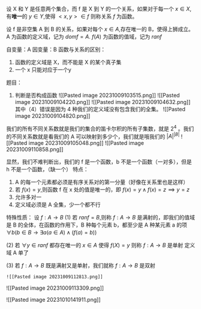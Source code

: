 设 X 和 Y 是任意两个集合，而 f 是 X 到 Y 的一个关系，如果对于每一个 $x\in X$,有**唯一**的 $y\in Y$,使得 $<x,y>\in f$ 则称关系 $f$ 为函数。

设 f 是非空集 A 到 B 的关系，如果对每个 $x\in A$,存在唯一的 B，使得上狮成立。A 为函数的定义域，记为 $domf=A$. $f(A)$ 为函数的值域，记为 $ranf$

自变量：A
因变量：B
函数与关系的区别：
1. 函数的定义域是 X，而不能是 X 的某个真子集
2. 一个 x 只能对应于一个y

题目：
1. 判断是否构成函数
![[Pasted image 20231009103515.png]]
![[Pasted image 20231009104220.png]]
![[Pasted image 20231009104632.png]]
其中（4）错误是因为 4 种我们的定义域没有包含我们的全集。
![[Pasted image 20231009104820.png]]

我们的所有不同关系数就是我们的集合的笛卡尔积的所有子集数，就是 $2^4$ 。我们的不同关系数就是看我们的 A 可以映射到多少个，我们就是哦我们的 $|A|^{|B|}$
![[Pasted image 20231009105048.png]]
![[Pasted image 20231009110858.png]]


显然，我们不难判断出，我们的 f 是一个函数，b 不是一个函数（一对多），但是 h 不是一个函数，（缺一个）
特点：
1. A 的每一个元素都必须是有序关系对的第一分量（好像在关系里也是这样）
2. 若 $f(x)=y$,则函数 f 在 x 处的值是唯一的，即 $f(x)=y\land f(x)=z\implies y=z$
3. 允许多对一
4. 定义域必须是 A 全集，少一个都不行


特殊性质：
设 $f:A\to B$
(1) 若 $ranf=B$,则称 $f:A\to B$ 是满射的，即我们的值域是 B 的全体，在函数的作用下，B 种每个元素 b，都至少是 A 种某元素 a 的项
$\forall b(b \in B\to \exists a(a\in A)\land(f(a)=b))$

(2) 若 $\forall y \in ranf$ 都存在唯一的 $x\in A$ 使得 $f(X)=y$ 则称 $f:A\to B$ 是单射
定义域 A 单了

(3) 若 $f:A\to B$ 既是满射又是单射，我们就称 $f:A\to B$ 是双射

	![[Pasted image 20231009112813.png]]


![[Pasted image 20231009113309.png]]

![[Pasted image 20231010141911.png]]
